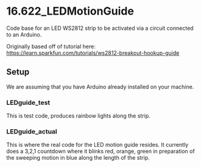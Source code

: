 # 16.622_LEDMotionGuide

Code base for an LED WS2812 strip to be activated via a circuit connected to an Arduino.

Originally based off of tutorial here: https://learn.sparkfun.com/tutorials/ws2812-breakout-hookup-guide

## Setup
We are assuming that you have Arduino already installed on your machine.

### LEDguide_test
This is test code, produces rainbow lights along the strip. 

### LEDguide_actual
This is where the real code for the LED motion guide resides. It currently does a 3,2,1 countdown where it blinks
red, orange, green in preparation of the sweeping motion in blue along the length of the strip.
